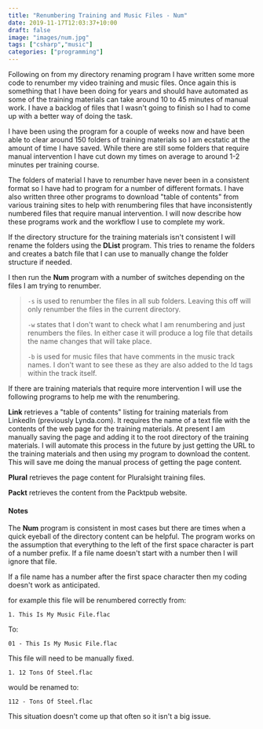 ```yaml
---
title: "Renumbering Training and Music Files - Num"
date: 2019-11-17T12:03:37+10:00
draft: false
image: "images/num.jpg"
tags: ["csharp","music"]
categories: ["programming"]
---
```


Following on from my directory renaming program I have written some more code to renumber my video training and music files. Once again this is something that I have been doing for years and should have automated as some of the training materials can take around 10 to 45 minutes of manual work. I have a backlog of files that I wasn't going to finish so I had to come up with a better way of doing the task.

I have been using the program for a couple of weeks now and have been able to clear around 150 folders of training materials so I am ecstatic at the amount of time I have saved. While there are still some folders that require manual intervention I have cut down my times on average to around 1-2 minutes per training course.

The folders of material I have to renumber have never been in a consistent format so I have had to program for a number of different formats. I have also written three other programs to download "table of contents" from various training sites to help with renumbering files that have inconsistently numbered files that require manual intervention. I will now describe how these programs work and the workflow I use to complete my work.

If the directory structure for the training materials isn't consistent I will rename the folders using the **DList** program. This tries to rename the folders and creates a batch file that I can use to manually change the folder structure if needed.

I then run the **Num** program with a number of switches depending on the files I am trying to renumber.

> ``-s`` is used to renumber the files in all sub folders. Leaving this off will only renumber the files in the current directory.
> 
> ``-w`` states that I don't want to check what I am renumbering and just renumbers the files. In either case it will produce a log file that details the name changes that will take place.
> 
> ``-b`` is used for music files that have comments in the music track names. I don't want to see these as they are also added to the Id tags within the track itself.

If there are training materials that require more intervention I will use the following programs to help me with the renumbering.

**Link** retrieves a "table of contents" listing for training materials from LinkedIn (previously Lynda.com). It requires the name of a text file with the contents of the web page for the training materials. At present I am manually saving the page and adding it to the root directory of the training materials. I will automate this process in the future by just getting the URL to the training materials and then using my program to download the content. This will save me doing the manual process of getting the page content.

**Plural** retrieves the page content for Pluralsight training files.

**Packt** retrieves the content from the Packtpub website.

#### Notes

The **Num** program is consistent in most cases but there are times when a quick eyeball of the directory content can be helpful. The program works on the assumption that everything to the left of the first space character is part of a number prefix. If a file name doesn't start with a number then I will ignore that file.

If a file name has a number after the first space character then my coding doesn't work as anticipated.

for example this file will be renumbered correctly from:

    1. This Is My Music File.flac

To:

    01 - This Is My Music File.flac

This file will need to be manually fixed.

    1. 12 Tons Of Steel.flac

would be renamed to:

    112 - Tons Of Steel.flac

This situation doesn't come up that often so it isn't a big issue.
